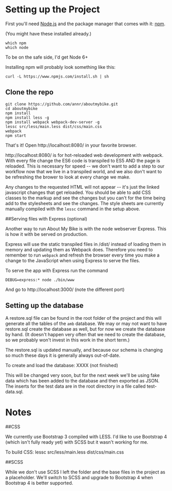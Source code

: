 
# Setting up the Project

First you'll need [Node.js](https://nodejs.org) and the package manager
that comes with it: [npm](https://www.npmjs.com/).

(You might have these installed already.)

```
which npm
which node
```
To be on the safe side, I'd get Node 6+

Installing npm will probably look something like this:

```
curl -L https://www.npmjs.com/install.sh | sh
```

## Clone the repo

```
git clone https://github.com/annr/aboutmybike.git
cd aboutmybike
npm install
npm install less -g
npm install webpack webpack-dev-server -g
lessc src/less/main.less dist/css/main.css
webpack
npm start

```

That's it! Open http://localhost:8080/ in your favorite browser.

http://localhost:8080/ is for hot-reloaded web development with webpack. With every file change the ES6 code is transpiled to ES5 AND the page is reloaded. This is necessary for speed -- we don't want to add a step to our workflow now that we live in a transpiled world, and we also don't want to be refreshing the brower to look at every change we make.

Any changes to the requested HTML will not appear -- it's just the linked javascript changes that get reloaded. You should be able to add CSS classes to the markup and see the changes but you can't for the time being add to the stylesheets and see the changes. The style sheets are currently manually compiled with the `lessc` command in the setup above.

##Serving files with Express (optional)

Another way to run About My Bike is with the node webserver Express. This is how it with be served on production.  

Express will use the static transpiled files in /dist/ instead of loading them in memory and updating them as Webpack does. Therefore you need to remember to run `webpack` and refresh the browser every time you make a change to the JavaScript when using Express to serve the files.

To serve the app with Express run the command

```
DEBUG=express:* node ./bin/www
```

And go to http://localhost:3000/ (note the different port)


## Setting up the database

A restore.sql file can be found in the root folder of the project and this will generate all the tables of the `amb` database. We may or may not want to have restore.sql create the database as well, but for now we create the database by hand. (It doesn't happen very often that we need to create the database, so we probably won't invest in this work in the short term.)

The restore.sql is updated manually, and because our schema is changing so much these days it is generally always out-of-date.

To create and load the database:
 XXXX (not finished)

This will be changed very soon, but for the next week we'll be using fake data which has been added to the database and then exported as JSON. The inserts for the test data are in the root directory in a file called test-data.sql.


# Notes

##CSS

We currently use Bootstrap 3 compiled with LESS. I'd like to use Bootstrap 4 (which isn't fully ready yet) with SCSS but it wasn't working for me.

To build CSS:
lessc src/less/main.less dist/css/main.css


##SCSS

While we don't use SCSS I left the folder and the base files in the project as a placeholder. We'll switch to SCSS and upgrade to Bootstrap 4 when Bootstrap 4 is better supported.